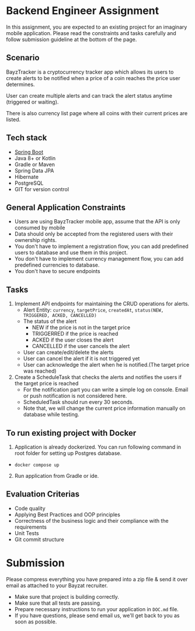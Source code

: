 # Backend Engineer Assignment
In this assignment, you are expected to an existing project for an imaginary mobile application. Please read the constraints and tasks carefully and follow submission guideline at the bottom of the page.

## Scenario
BayzTracker is a cryptocurrency tracker app which allows its users to create alerts to be notified when a price of a coin reaches the price user determines.

User can create multiple alerts and can track the alert status anytime (triggered or waiting).

There is also currency list page where all coins with their current prices are listed.

## Tech stack
- [Spring Boot](https://spring.io/projects/spring-boot)
- Java 8+ or Kotlin
- Gradle or Maven
- Spring Data JPA
- Hibernate
- PostgreSQL
- GIT for version control

## General Application Constraints
- Users are using BayzTracker mobile app, assume that the API is only consumed by mobile
- Data should only be accepted from the registered users with their ownership rights.
- You don't have to implement a registration flow, you can add predefined users to database and use them in this project.
- You don't have to implement currency management flow, you can add predefined currencies to database.
- You don't have to secure endpoints

## Tasks
1. Implement API endpoints for maintaining the CRUD operations for alerts.
    - Alert Entity: `currency`, `targetPrice`, `createdAt`, `status(NEW, TRIGGERED, ACKED, CANCELLED)`
    - The status of the alert
        - NEW if the price is not in the target price
        - TRIGGERRED if the price is reached
        - ACKED if the user closes the alert
        - CANCELLED if the user cancels the alert
    - User can create/edit/delete the alerts
    - User can cancel the alert if it is not triggered yet
    - User can acknowledge the alert when he is notified.(The target price was reached)
2. Create a ScheduleTask that checks the alerts and notifies the users if the target price is reached
    - For the notification part you can write a simple log on console. Email or push notification is not considered here.
    - ScheduledTask should run every 30 seconds. 
    - Note that, we will change the current price information manually on database while testing.

## To run existing project with Docker
1. Application is already dockerized. You can run following command in root folder for setting up Postgres database. 
  - ```docker compose up```
2. Run application from Gradle or ide.

## Evaluation Criterias
- Code quality
- Applying Best Practices and OOP principles
- Correctness of the business logic and their compliance with the requirements
- Unit Tests
- Git commit structure

# Submission
Please compress everything you have prepared into a zip file & send it over email as attached to your Bayzat recruiter.

- Make sure that project is building correctly.
- Make sure that all tests are passing.
- Prepare necessary instructions to run your application in `DOC.md` file.
- If you have questions, please send email us, we'll get back to you as soon as possible.
